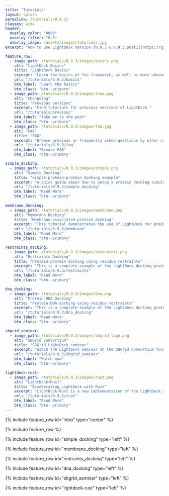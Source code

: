 ```yaml
---
title: "Tutorials"
layout: splash
permalink: /tutorials/0.9.3/
classes: wide
header:
  overlay_color: "#000"
  overlay_filter: "0.5"
  overlay_image: /assets/images/tutorials.jpg
excerpt: "How to use LightDock version [0.9.3 & 0.9.3.post1](https://github.com/lightdock/lightdock/releases/tag/0.9.3.post1)"

feature_row:
  - image_path: /tutorials/0.9.3/images/basics.png
    alt: "LightDock Basics"
    title: "LightDock Basics"
    excerpt: "Learn the basics of the framework, as well as more advanced details."
    url: "/tutorials/0.9.3/basics"
    btn_label: "Learn the basics"
    btn_class: "btn--primary"
  - image_path: /tutorials/0.9.3/images/tree.png
    alt: "Changelog"
    title: "Previous versions"
    excerpt: "Find tutorials for previous versions of LightDock."
    url: "/tutorials/previous"
    btn_label: "Take me to the past"
    btn_class: "btn--primary"
  - image_path: /tutorials/0.9.3/images/faq.jpg 
    alt: "FAQ"
    title: "FAQ"
    excerpt: "Browse previous or frequently asked questions by other LightDock users."
    url: "/tutorials/0.9.3/faq"
    btn_label: "Browse FAQ"
    btn_class: "btn--primary"

simple_docking:
  - image_path: /tutorials/0.9.3/images/simple.png
    alt: "Simple Docking"
    title: "Simple protein-protein docking example"
    excerpt: "A quick guide about how to setup a protein docking simulation with LightDock."
    url: "/tutorials/0.9.3/simple_docking"
    btn_label: "Read More"
    btn_class: "btn--primary"
    
membrane_docking:
  - image_path: /tutorials/0.9.3/images/membrane.png
    alt: "Membrane Docking"
    title: "Membrane-associated protein docking"
    excerpt: "This tutorial demonstrates the use of LightDock for predicting the structure of a membrane receptor–soluble protein complex."
    url: "/tutorials/0.9.3/membrane"
    btn_label: "Read More"
    btn_class: "btn--primary"

restraints_docking:
  - image_path: /tutorials/0.9.3/images/restraints.png
    alt: "Restraints Docking"
    title: "Protein-protein docking using residue restraints"
    excerpt: "This is a complete example of the LightDock docking protocol to model the 4G6M protein complex making use of residue restraints."
    url: "/tutorials/0.9.3/restraints"
    btn_label: "Read More"
    btn_class: "btn--primary"

dna_docking:
  - image_path: /tutorials/0.9.3/images/dna.png
    alt: "Protein-DNA Docking"
    title: "Protein-DNA docking using residue restraints"
    excerpt: "This is a complete example of the LightDock docking protocol to model the 1AZP protein-DNA complex making use of residue restraints and flexibility through ANM model."
    url: "/tutorials/0.9.3/dna_docking"
    btn_label: "Read More"
    btn_class: "btn--primary"

sbgrid_seminar:
  - image_path: /tutorials/0.9.3/images/sbgrid_logo.png
    alt: "SBGrid Consortium"
    title: "SBGrid LightDock seminar"
    excerpt: "Watch the LightDock seminar at the SBGrid Consortium Youtube channel"
    url: "/tutorials/0.9.3/sbgrid_seminar"
    btn_label: "Watch now"
    btn_class: "btn--primary"

lightdock-rust:
  - image_path: /tutorials/0.9.3/images/rust.png
    alt: "LightDock+Rust"
    title: "Accelerating LightDock with Rust"
    excerpt: "LightDock-Rust is a new implementation of the LightDock software in the Rust programming language."
    url: "/tutorials/0.9.3/rust"
    btn_label: "Read More"
    btn_class: "btn--primary"
---
```


{% include feature_row id="intro" type="center" %}

{% include feature_row %}

{% include feature_row id="simple_docking" type="left" %}

{% include feature_row id="membrane_docking" type="left" %}

{% include feature_row id="restraints_docking" type="left" %}

{% include feature_row id="dna_docking" type="left" %}

{% include feature_row id="sbgrid_seminar" type="left" %}

{% include feature_row id="lightdock-rust" type="left" %}

